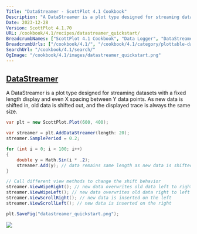 ```yaml
---
Title: "DataStreamer - ScottPlot 4.1 Cookbook"
Description: "A DataStreamer is a plot type designed for streaming datasets with a fixed length display and even X spacing between Y data points. As new data is shifted in, old data is shifted out, and the displayed trace is always the same size."
Date: 2023-12-28
Version: ScottPlot 4.1.70
URL: /cookbook/4.1/recipes/datastreamer_quickstart/
BreadcrumbNames: ["ScottPlot 4.1 Cookbook", "Data Logger", "DataStreamer"]
BreadcrumbUrls: ["/cookbook/4.1/", "/cookbook/4.1/category/plottable-datalogger", "/cookbook/4.1/recipes/datastreamer_quickstart/"]
SearchUrl: "/cookbook/4.1/search/"
OgImage: "/cookbook/4.1/images/datastreamer_quickstart.png"
---
```


<h2><a id='datastreamer' href='/cookbook/4.1/recipes/datastreamer_quickstart/'>DataStreamer</a></h2>

A DataStreamer is a plot type designed for streaming datasets with a fixed length display and even X spacing between Y data points. As new data is shifted in, old data is shifted out, and the displayed trace is always the same size.

```cs
var plt = new ScottPlot.Plot(600, 400);

var streamer = plt.AddDataStreamer(length: 20);
streamer.SamplePeriod = 0.2;

for (int i = 0; i < 100; i++)
{
    double y = Math.Sin(i * .2);
    streamer.Add(y); // data remains same length as new data is shifted in
}

// Call different view methods to change the shift behavior
streamer.ViewWipeRight(); // new data overwrites old data left to right
streamer.ViewWipeLeft(); // new data overwrites old data right to left
streamer.ViewScrollRight(); // new data is inserted on the left
streamer.ViewScrollLeft(); // new data is inserted on the right

plt.SaveFig("datastreamer_quickstart.png");
```

<img src='../../images/datastreamer_quickstart.png' class='d-block mx-auto my-5' />


